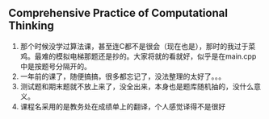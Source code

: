 ## Comprehensive Practice of Computational Thinking

1. 那个时候没学过算法课，甚至连C都不是很会（现在也是），那时的我过于菜鸡。最难的模拟电梯那题还是抄的。大家将就的看就好，似乎是在main.cpp中是按题号分隔开的。
2. 一年前的课了，随便搞搞，很多都忘记了，没法整理的太好了。。。
3. 测试题和期末题就不放上来了，没全出来，本身也是题库随机抽的，没什么意义。
4. 课程名采用的是教务处在成绩单上的翻译，个人感觉译得不是很好


